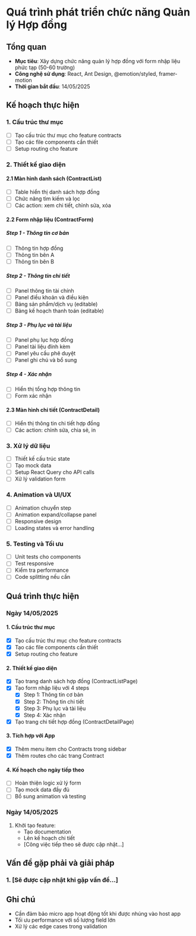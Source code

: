 # Quá trình phát triển chức năng Quản lý Hợp đồng

## Tổng quan
- **Mục tiêu**: Xây dựng chức năng quản lý hợp đồng với form nhập liệu phức tạp (50-60 trường)
- **Công nghệ sử dụng**: React, Ant Design, @emotion/styled, framer-motion
- **Thời gian bắt đầu**: 14/05/2025

## Kế hoạch thực hiện

### 1. Cấu trúc thư mục
- [ ] Tạo cấu trúc thư mục cho feature contracts
- [ ] Tạo các file components cần thiết
- [ ] Setup routing cho feature

### 2. Thiết kế giao diện
#### 2.1 Màn hình danh sách (ContractList)
- [ ] Table hiển thị danh sách hợp đồng
- [ ] Chức năng tìm kiếm và lọc
- [ ] Các action: xem chi tiết, chỉnh sửa, xóa

#### 2.2 Form nhập liệu (ContractForm)
##### Step 1 - Thông tin cơ bản
- [ ] Thông tin hợp đồng
- [ ] Thông tin bên A
- [ ] Thông tin bên B

##### Step 2 - Thông tin chi tiết
- [ ] Panel thông tin tài chính
- [ ] Panel điều khoản và điều kiện
- [ ] Bảng sản phẩm/dịch vụ (editable)
- [ ] Bảng kế hoạch thanh toán (editable)

##### Step 3 - Phụ lục và tài liệu
- [ ] Panel phụ lục hợp đồng
- [ ] Panel tài liệu đính kèm
- [ ] Panel yêu cầu phê duyệt
- [ ] Panel ghi chú và bổ sung

##### Step 4 - Xác nhận
- [ ] Hiển thị tổng hợp thông tin
- [ ] Form xác nhận

#### 2.3 Màn hình chi tiết (ContractDetail)
- [ ] Hiển thị thông tin chi tiết hợp đồng
- [ ] Các action: chỉnh sửa, chia sẻ, in

### 3. Xử lý dữ liệu
- [ ] Thiết kế cấu trúc state
- [ ] Tạo mock data
- [ ] Setup React Query cho API calls
- [ ] Xử lý validation form

### 4. Animation và UI/UX
- [ ] Animation chuyển step
- [ ] Animation expand/collapse panel
- [ ] Responsive design
- [ ] Loading states và error handling

### 5. Testing và Tối ưu
- [ ] Unit tests cho components
- [ ] Test responsive
- [ ] Kiểm tra performance
- [ ] Code splitting nếu cần

## Quá trình thực hiện

### Ngày 14/05/2025

#### 1. Cấu trúc thư mục
- [x] Tạo cấu trúc thư mục cho feature contracts
- [x] Tạo các file components cần thiết
- [x] Setup routing cho feature

#### 2. Thiết kế giao diện
- [x] Tạo trang danh sách hợp đồng (ContractListPage)
- [x] Tạo form nhập liệu với 4 steps
  - [x] Step 1: Thông tin cơ bản
  - [x] Step 2: Thông tin chi tiết
  - [x] Step 3: Phụ lục và tài liệu
  - [x] Step 4: Xác nhận
- [x] Tạo trang chi tiết hợp đồng (ContractDetailPage)

#### 3. Tích hợp với App
- [x] Thêm menu item cho Contracts trong sidebar
- [x] Thêm routes cho các trang Contract

#### 4. Kế hoạch cho ngày tiếp theo
- [ ] Hoàn thiện logic xử lý form
- [ ] Tạo mock data đầy đủ
- [ ] Bổ sung animation và testing

### Ngày 14/05/2025
1. Khởi tạo feature:
   - Tạo documentation
   - Lên kế hoạch chi tiết
   - [Công việc tiếp theo sẽ được cập nhật...]

## Vấn đề gặp phải và giải pháp

### 1. [Sẽ được cập nhật khi gặp vấn đề...]

## Ghi chú

- Cần đảm bảo micro app hoạt động tốt khi được nhúng vào host app
- Tối ưu performance với số lượng field lớn
- Xử lý các edge cases trong validation
